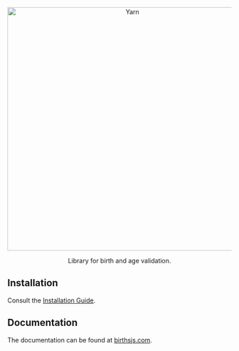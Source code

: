 <p align="center">
  <a href="https://yarnpkg.com/">
    <img alt="Yarn" src="https://github.com/francisco-cruz/BirthsJS/blob/main/logo.png" width="546">
  </a>
</p>

<p align="center">
 Library for birth and age validation.
</p>

## Installation

Consult the [Installation Guide](https://yarnpkg.com/getting-started/install).

## Documentation

The documentation can be found at [birthsjs.com](https://yarnpkg.com/).
